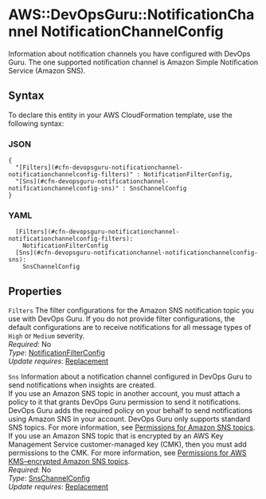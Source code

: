 # AWS::DevOpsGuru::NotificationChannel NotificationChannelConfig<a name="aws-properties-devopsguru-notificationchannel-notificationchannelconfig"></a>

 Information about notification channels you have configured with DevOps Guru\. The one supported notification channel is Amazon Simple Notification Service \(Amazon SNS\)\.

## Syntax<a name="aws-properties-devopsguru-notificationchannel-notificationchannelconfig-syntax"></a>

To declare this entity in your AWS CloudFormation template, use the following syntax:

### JSON<a name="aws-properties-devopsguru-notificationchannel-notificationchannelconfig-syntax.json"></a>

```
{
  "[Filters](#cfn-devopsguru-notificationchannel-notificationchannelconfig-filters)" : NotificationFilterConfig,
  "[Sns](#cfn-devopsguru-notificationchannel-notificationchannelconfig-sns)" : SnsChannelConfig
}
```

### YAML<a name="aws-properties-devopsguru-notificationchannel-notificationchannelconfig-syntax.yaml"></a>

```
  [Filters](#cfn-devopsguru-notificationchannel-notificationchannelconfig-filters): 
    NotificationFilterConfig
  [Sns](#cfn-devopsguru-notificationchannel-notificationchannelconfig-sns): 
    SnsChannelConfig
```

## Properties<a name="aws-properties-devopsguru-notificationchannel-notificationchannelconfig-properties"></a>

`Filters`  <a name="cfn-devopsguru-notificationchannel-notificationchannelconfig-filters"></a>
 The filter configurations for the Amazon SNS notification topic you use with DevOps Guru\. If you do not provide filter configurations, the default configurations are to receive notifications for all message types of `High` or `Medium` severity\.   
*Required*: No  
*Type*: [NotificationFilterConfig](aws-properties-devopsguru-notificationchannel-notificationfilterconfig.md)  
*Update requires*: [Replacement](https://docs.aws.amazon.com/AWSCloudFormation/latest/UserGuide/using-cfn-updating-stacks-update-behaviors.html#update-replacement)

`Sns`  <a name="cfn-devopsguru-notificationchannel-notificationchannelconfig-sns"></a>
 Information about a notification channel configured in DevOps Guru to send notifications when insights are created\.   
If you use an Amazon SNS topic in another account, you must attach a policy to it that grants DevOps Guru permission to send it notifications\. DevOps Guru adds the required policy on your behalf to send notifications using Amazon SNS in your account\. DevOps Guru only supports standard SNS topics\. For more information, see [Permissions for Amazon SNS topics](https://docs.aws.amazon.com/devops-guru/latest/userguide/sns-required-permissions.html)\.  
If you use an Amazon SNS topic that is encrypted by an AWS Key Management Service customer\-managed key \(CMK\), then you must add permissions to the CMK\. For more information, see [Permissions for AWS KMS–encrypted Amazon SNS topics](https://docs.aws.amazon.com/devops-guru/latest/userguide/sns-kms-permissions.html)\.  
*Required*: No  
*Type*: [SnsChannelConfig](aws-properties-devopsguru-notificationchannel-snschannelconfig.md)  
*Update requires*: [Replacement](https://docs.aws.amazon.com/AWSCloudFormation/latest/UserGuide/using-cfn-updating-stacks-update-behaviors.html#update-replacement)